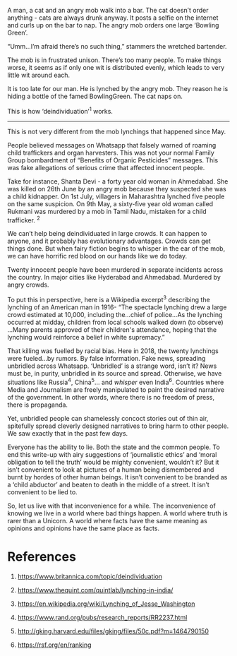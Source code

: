 <!-- TITLE: Bowling Green and Rolling Red -->
<!-- SUBTITLE: An editorial by Niharika Shankar on Mob Justice. -->

A man, a cat and an angry mob walk into a bar. The cat doesn’t order anything - cats are always drunk anyway. It posts a selfie on the internet and curls up on the bar to nap. The angry mob orders one large ‘Bowling Green’.

“Umm…I’m afraid there’s no such thing,” stammers the wretched bartender.

The mob is in frustrated unison. There’s too many people. To make things worse, it seems as if only one wit is distributed evenly, which leads to very little wit around each. 

It is too late for our man. He is lynched by the angry mob. They reason he is hiding a bottle of the famed BowlingGreen. The cat naps on.

This is how ‘deindividuation’<sup>1</sup> works. 

-----

This is not very different from the mob lynchings that happened since May.  

People believed messages on Whatsapp that falsely warned of roaming child traffickers and organ harvesters. This was not your normal Family Group bombardment of “Benefits of Organic Pesticides” messages. This was fake allegations of serious crime that affected innocent people.

Take for instance, Shanta Devi - a forty year old woman in Ahmedabad. She was killed on 26th June by an angry mob because they suspected she was a child kidnapper. On 1st July, villagers in Maharashtra lynched five people on the same suspicion. On 9th May, a sixty-five year old woman called Rukmani was murdered by a mob in Tamil Nadu, mistaken for a child trafficker. <sup>2</sup>

We can’t help being deindividuated in large crowds. It can happen to anyone, and it probably has evolutionary advantages. Crowds can get things done. But when fairy fiction begins to whisper in the ear of the mob, we can have horrific red blood on our hands like we do today.

Twenty innocent people have been murdered in separate incidents across the country. In major cities like Hyderabad and Ahmedabad. Murdered by angry crowds.

To put this in perspective, here is a Wikipedia excerpt<sup>3</sup>  describing the lynching of an American man in 1916- “The spectacle lynching drew a large crowd estimated at 10,000, including the…chief of police…As the lynching occurred at midday, children from local schools walked down (to observe) …Many parents approved of their children's attendance, hoping that the lynching would reinforce a belief in white supremacy.”

That killing was fuelled by racial bias. Here in 2018, the twenty lynchings were fueled…by rumors. By false information. Fake news, spreading unbridled across Whatsapp.
‘Unbridled’ is a strange word, isn’t it? News must be, in purity, unbridled in its source and spread. Otherwise, we have situations like Russia<sup>4</sup>, China<sup>5</sup>… and *whisper* even India<sup>6</sup>. Countries where Media and Journalism are freely manipulated to paint the desired narrative of the government. In other words, where there is no freedom of press, there is propaganda.

Yet, unbridled people can shamelessly concoct stories out of thin air, spitefully spread cleverly designed narratives to bring harm to other people. We saw exactly that in the past few days.

Everyone has the ability to lie. Both the state and the common people. To end this write-up with airy suggestions of ‘journalistic ethics’ and ‘moral obligation to tell the truth’ would be mighty convenient, wouldn’t it? But it isn’t convenient to look at pictures of a human being dismembered and burnt by hordes of other human beings. It isn’t convenient to be branded as a ‘child abductor’ and beaten to death in the middle of a street. It isn’t convenient to be lied to.

So, let us live with that inconvenience for a while. The inconvenience of knowing we live in a world where bad things happen. A world where truth is rarer than a Unicorn. A world where facts have the same meaning as opinions and opinions have the same place as facts.

# References
1. https://www.britannica.com/topic/deindividuation

2. https://www.thequint.com/quintlab/lynching-in-india/

3. https://en.wikipedia.org/wiki/Lynching_of_Jesse_Washington

4. https://www.rand.org/pubs/research_reports/RR2237.html

5. http://gking.harvard.edu/files/gking/files/50c.pdf?m=1464790150

6. https://rsf.org/en/ranking
